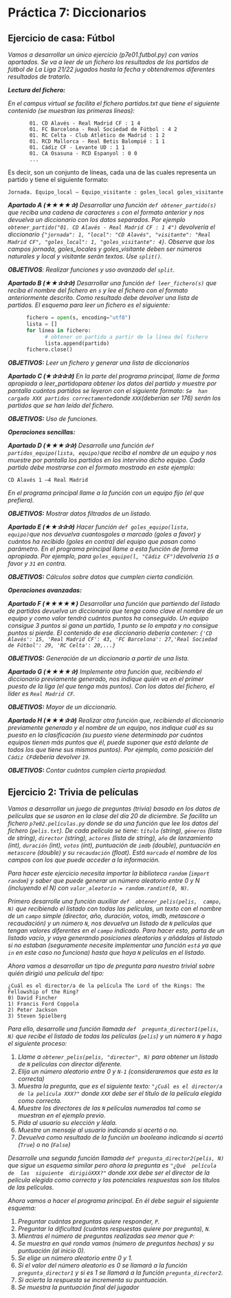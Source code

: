 # Práctica 7: Diccionarios

## Ejercicio de casa: Fútbol

*Vamos a desarrollar un único ejercicio (p7e01.futbol.py) con varios apartados. Se va a leer de un fichero los resultados de los partidos de fútbol de La Liga 21/22 jugados hasta la fecha y obtendremos diferentes resultados de tratarlo.*

*__Lectura del fichero:__*

*En el campus virtual se facilita el fichero partidos.txt que tiene el siguiente contenido (se muestran las primeras líneas):*
```
       01. CD Alavés - Real Madrid CF : 1 4
       01. FC Barcelona - Real Sociedad de Fútbol : 4 2
       01. RC Celta - Club Atlético de Madrid : 1 2
       01. RCD Mallorca - Real Betis Balompié : 1 1
       01. Cádiz CF - Levante UD : 1 1
       01. CA Osasuna - RCD Espanyol : 0 0
       ...
```
Es decir, son un conjunto de líneas, cada una de las cuales representa un partido y tiene el siguiente formato:

```
Jornada. Equipo_local – Equipo_visitante : goles_local goles_visitante
```

*__Apartado A (★★★★✰)__ Desarrollar una función `def obtener_partido(s)` que reciba una cadena de caracteres `s` con el formato anterior y nos devuelva un diccionario con los datos separados. Por ejemplo `obtener_partido("01. CD Alavés - Real Madrid CF : 1 4")` devolvería el diccionario `{"jornada": 1, "local": "CD Alavés", "visitante": "Real Madrid CF", "goles_local": 1, "goles_visitante": 4}`. Observe que los campos jornada, goles_locales y goles_visitante deben ser números naturales y local y visitante serán textos. Use `split()`.*

*__OBJETIVOS__: Realizar funciones y uso avanzado del `split`.*

*__Apartado B (★★✰✰✰)__ Desarrollar una función `def leer_fichero(s)` que reciba el nombre del fichero en `s` y lee el fichero con el formato anteriormente descrito. Como resultado debe devolver una lista de partidos. El esquema para leer un fichero es el siguiente:*

```python
      fichero = open(s, encoding="utf8")
      lista = []
      for línea in fichero:
            # obtener un partido a partir de la línea del fichero
            lista.append(partido)
      fichero.close()
```
*__OBJETIVOS:__ Leer un fichero y generar una lista de diccionarios*

*__Apartado C (★✰✰✰✰)__ En la parte del programa principal, llame de forma apropiada a leer_partidopara obtener los datos del partido  y  muestre  por  pantalla  cuántos  partidos  se  leyeron  con  el  siguiente  formato: `Se  han  cargado XXX partidos correctamente`donde `XXX`(deberían ser 176) serán los partidos que se han leído del fichero.*

*__OBJETIVOS:__ Uso de funciones.* 

*__Operaciones sencillas:__*

*__Apartado D (★★★✰✰)__ Desarrolle una función `def partidos_equipo(lista, equipo)`que reciba el nombre de un equipo y nos  muestre  por  pantalla  los  partidos  en  los  intervino  dicho  equipo. Cada  partido  debe  mostrarse  con  el  formato mostrado en este ejemplo:*
```
CD Alavés 1 –4 Real Madrid
```

*En el programa principal llame a la función con un equipo fijo (el que prefiera).*

*__OBJETIVOS:__ Mostrar datos filtrados de un listado.*

*__Apartado E (★★✰✰✰)__ Hacer función `def goles_equipo(lista, equipo)`que nos devuelva cuantosgoles a marcado (goles a favor) y cuántos ha recibido (goles en contra) del equipo que pasan como parámetro. En el programa principal llame a esta función de forma apropiada. Por ejemplo, para `goles_equipo(l, "Cádiz CF")`devolvería `15` a favor y `31` en contra.*

*__OBJETIVOS:__ Cálculos sobre datos que cumplen cierta condición.*

*__Operaciones avanzadas:__*

*__Apartado F (★★★★★)__ Desarrollar una función que partiendo del listado de partidos devuelva un diccionario que tenga como clave el nombre de un equipo y como valor tendrá cuántos puntos ha conseguido. Un equipo consigue 3 puntos si gana un partido, 1 punto se lo empata y no consigue puntos si pierde. El contenido de ese diccionario debería contener: `{'CD Alavés': 15, 'Real Madrid CF': 43, 'FC Barcelona': 27,'Real Sociedad de Fútbol': 29, 'RC Celta': 20,...}`*

*__OBJETIVOS:__ Generación de un diccionario a partir de una lista.*

*__Apartado  G  (★★★★✰)__ Implemente  otra  función  que,  recibiendo  el  diccionario  previamente  generado,  nos  indique quién va en el primer puesto de la liga (el que tenga más puntos). Con los datos del fichero, el líder es `Real Madrid CF`.*

*__OBJETIVOS:__ Mayor de un diccionario.*

*__Apartado H (★★★✰✰)__ Realizar otra función que, recibiendo el diccionario previamente generado y el nombre de un equipo, nos indique cuál es su puesto en la clasificación (su puesto viene determinado por cuántos equipos tienen más puntos que él, puede suponer que está delante de todos los que tiene sus mismos puntos). Por ejemplo, como posición del `Cádiz CF`debería devolver `19`.*

*__OBJETIVOS:__ Contar cuántos cumplen cierta propiedad.*

## Ejercicio 2: Trivia de películas

*Vamos a desarrollar un juego de preguntas (trivia) basado en los datos de películas que se usaron en la clase del día 20 de diciembre. Se facilita un fichero `p7e02.películas.py` donde se da una función que lee los datos del fichero (`pelis.txt`). De  cada  película  se  tiene: `título` (string), `géneros` (lista  de  string), `director` (string), `actores` (lista  de  string), `año` de lanzamiento  (int), `duración` (int), `votos` (int),  puntuación  de `imdb` (double),  puntuación  en `metascore` (double)  y  su `recaudación` (float). Está `marcado` el nombre de los campos con los que puede acceder a la información.*

*Para hacer este ejercicio necesita importar la biblioteca `random` (`import random`) y saber que puede generar un número aleatorio entre 0 y N (incluyendo el N) con `valor_aleatorio = random.randint(0, N)`.*

*Primero  desarrolle  una  función  auxiliar `def  obtener_pelis(pelis,  campo,  N)` que  recibiendo  el  listado  con  todas  las películas, un texto con el nombre de un `campo` simple (director, año, duración, votos, imdb, metascore o recaudación) y un número `N`, nos  devuelva  un  listado  de `N` películas que  tengan  valores  diferentes  en  el `campo` indicado.  Para hacer esto, parta de un listado vacío, y vaya generando posiciones aleatorias y añádalas al listado si no estaban (seguramente necesite implementar una función `está` ya que `in` en este caso no funciona) hasta que haya `N` películas en el listado.*

*Ahora vamos a desarrollar un tipo de pregunta para nuestro trivial sobre quién dirigió una película del tipo:*
```
¿Cuál es el director/a de la película The Lord of the Rings: The Fellowship of the Ring?
0) David Fincher
1) Francis Ford Coppola
2) Peter Jackson
3) Steven Spielberg
```

*Para  ello,  desarrolle  una  función  llamada `def  pregunta_director1(pelis,  N)` que  recibe  el  listado  de  todas  las  películas (`pelis`) y un número `N` y haga el siguiente proceso:*
1. *Llame a `obtener_pelis(pelis, "director", N)` para obtener un listado de `N` películas con director diferente.*
2. *Elija un número aleatorio entre 0 y `N-1` (consideraremos que esta es la correcta)*
3. *Muestra la pregunta, que es el siguiente texto: `"¿Cuál es el director/a de la película XXX?"` donde `XXX` debe ser el título de la película elegida como correcta.*
4. *Muestre los directores de las `N` películas numerados tal como se muestran en el ejemplo previo.*
5. *Pida al usuario su elección y léala.*
6. *Muestre un mensaje al usuario indicando si acertó o no.*
7. *Devuelva como resultado de la función un booleano indicando si acertó (`True`) o no (`False`)*

*Desarrolle una segunda función llamada `def pregunta_director2(pelis, N)` que sigue un esquema similar pero ahora la pregunta  es `"¿Qué  película  de  las  siguiente  dirigióXXX?"` donde `XXX` debe  ser  el  director  de  la  película  elegida  como correcta y las potenciales respuestas son los títulos de las películas.*

*Ahora vamos a hacer el programa principal. En él debe seguir el siguiente esquema:*
1. *Preguntar cuántas preguntas quiere responder, `P`.*
2. *Preguntar la dificultad (cuántas respuestas quiere por pregunta), `N`.*
3. *Mientras el número de preguntas realizadas sea menor que `P`:*
 1. *Se muestra en qué ronda vamos (número de preguntas hechas) y su puntuación (al inicio 0).*
 2. *Se elige un número aleatorio entre 0 y 1.*
 3. *Si el valor del número aleatorio es 0 se llamará a la función `pregunta_director1` y si es 1 se llamará a la función `pregunta_director2`.*
 4. *Si acierta la respuesta se incrementa su puntuación.*
4. *Se muestra la puntuación final del jugador*
